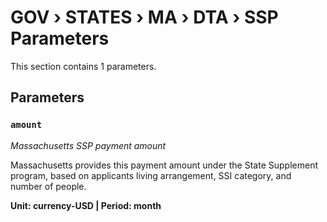 # GOV › STATES › MA › DTA › SSP Parameters

This section contains 1 parameters.

## Parameters

### `amount`
*Massachusetts SSP payment amount*

Massachusetts provides this payment amount under the State Supplement program, based on applicants living arrangement, SSI category, and number of people.

**Unit: currency-USD | Period: month**

